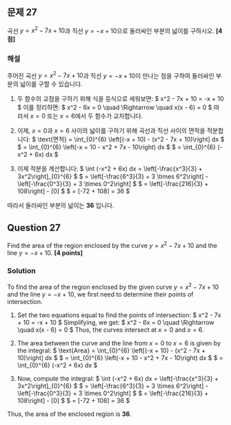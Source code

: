 ## 문제 27  
곡선 $y = x^2 - 7x + 10$과 직선 $y = -x + 10$으로 둘러싸인 부분의 넓이를 구하시오. **[4점]**

### 해설  
주어진 곡선 $y = x^2 - 7x + 10$과 직선 $y = -x + 10$이 만나는 점을 구하여 둘러싸인 부분의 넓이를 구할 수 있습니다.

1. 두 함수의 교점을 구하기 위해 식을 등식으로 세워보면:
$
x^2 - 7x + 10 = -x + 10
$
이를 정리하면:
$
x^2 - 6x = 0 \quad \Rightarrow \quad x(x - 6) = 0
$
따라서 $x = 0$ 또는 $x = 6$에서 두 함수가 교차합니다.

2. 이제, $x = 0$과 $x = 6$ 사이의 넓이를 구하기 위해 곡선과 직선 사이의 면적을 적분합니다:
$
\text{면적} = \int_{0}^{6} \left[(-x + 10) - (x^2 - 7x + 10)\right] dx
$
$
= \int_{0}^{6} \left(-x + 10 - x^2 + 7x - 10\right) dx
$
$
= \int_{0}^{6} (-x^2 + 6x) dx
$

3. 이제 적분을 계산합니다:
$
\int (-x^2 + 6x) dx = \left[-\frac{x^3}{3} + 3x^2\right]_{0}^{6}
$
$
= \left[-\frac{6^3}{3} + 3 \times 6^2\right] - \left[-\frac{0^3}{3} + 3 \times 0^2\right]
$
$
= \left[-\frac{216}{3} + 108\right] - [0]
$
$
= [-72 + 108] = 36
$

따라서 둘러싸인 부분의 넓이는 **$36$** 입니다.

## Question 27  
Find the area of the region enclosed by the curve $y = x^2 - 7x + 10$ and the line $y = -x + 10$. **[4 points]**

### Solution  
To find the area of the region enclosed by the given curve $y = x^2 - 7x + 10$ and the line $y = -x + 10$, we first need to determine their points of intersection.

1. Set the two equations equal to find the points of intersection:
$
x^2 - 7x + 10 = -x + 10
$
Simplifying, we get:
$
x^2 - 6x = 0 \quad \Rightarrow \quad x(x - 6) = 0
$
Thus, the curves intersect at $x = 0$ and $x = 6$.

2. The area between the curve and the line from $x = 0$ to $x = 6$ is given by the integral:
$
\text{Area} = \int_{0}^{6} \left[(-x + 10) - (x^2 - 7x + 10)\right] dx
$
$
= \int_{0}^{6} \left(-x + 10 - x^2 + 7x - 10\right) dx
$
$
= \int_{0}^{6} (-x^2 + 6x) dx
$

3. Now, compute the integral:
$
\int (-x^2 + 6x) dx = \left[-\frac{x^3}{3} + 3x^2\right]_{0}^{6}
$
$
= \left[-\frac{6^3}{3} + 3 \times 6^2\right] - \left[-\frac{0^3}{3} + 3 \times 0^2\right]
$
$
= \left[-\frac{216}{3} + 108\right] - [0]
$
$
= [-72 + 108] = 36
$

Thus, the area of the enclosed region is **$36$**.
